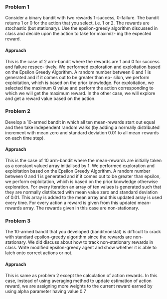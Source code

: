 ### Problem 1
Consider a binary bandit with two rewards 1-success, 0-failure.  The bandit returns 1 or
0 for the action that you select, i.e. 1 or 2. The rewards are stochastic (but stationary). Use the
epsilon-greedy algorithm discussed in class and decide upon the action to take for maximiz-
ing the expected reward.

#### Approach
This is the case of 2 arm-bandit where the rewards are 1 and 0 for success and failure respec-
tively. We performed exploration and exploitation based on the Epsilon Greedy Algorithm.
A random number between 0 and 1 is generated and if it comes out to be greater than ep-
silon, we perform exploitation, which is based on the prior knowledge. For exploitation, we
selected the maximum Q value and perform the action corresponding to which we will get
the maximum reward. In the other case, we will explore and get a reward value based on the
action.

### Problem 2
Develop a 10-armed bandit in which all ten mean-rewards start out equal and then take
independent random walks (by adding a normally distributed increment with mean zero and
standard deviation 0.01 to all mean-rewards on each time step).

#### Approach
This is the case of 10 arm-bandit where the mean-rewards are initially taken as a constant
valued array initialised by 1. We performed exploration and exploitation based on the Epsilon
Greedy Algorithm.  A random number between 0 and 1 is generated and if it comes out to
be greater than epsilon, we perform exploitation, which is based on the prior knowledge
otherwise exploration. For every iteration an array of ten values is generated such that they
are normally distributed with mean value zero and standard deviation of 0.01.  This array
is added to the mean array and this updated array is used every time.  For every action a
reward is given from this updated mean-rewards array. The rewards given in this case are
non-stationary.

### Problem 3
The 10-armed bandit that you developed (banditnonstat) is difficult to crack with standard
epsilon-greedy algorithm since the rewards are non-stationary. We did discuss about how to
track non-stationary rewards in class. Write modified epsilon-greedy agent and show whether
it is able to latch onto correct actions or not.

#### Approach
This is same as problem 2 except the calculation of action rewards.  In this case, instead
of using averaging method to update estimation of action reward, we are assigning more
weights to the current reward earned by using alpha parameter having value 0.7

